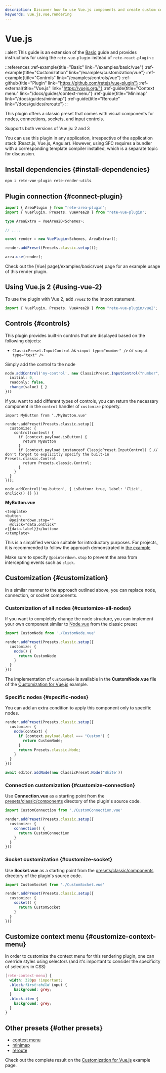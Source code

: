 ```yaml
---
description: Discover how to use Vue.js components and create custom components with rete-vue-plugin. This guide provides step-by-step instructions for using the plugin, along with helpful references and examples to get you started
keywords: vue.js,vue,rendering
---
```


# Vue.js

::alert
This guide is an extension of the [Basic](/docs/guides/basic) guide and provides instructions for using the `rete-vue-plugin` instead of `rete-react-plugin`
::

::references
:ref-example{title="Basic" link="/examples/basic/vue"}
:ref-example{title="Customization" link="/examples/customization/vue"}
:ref-example{title="Controls" link="/examples/controls/vue"}
:ref-github{title="Plugin" link="https://github.com/retejs/vue-plugin"}
:ref-external{title="Vue.js" link="https://vuejs.org/"}
:ref-guide{title="Context menu" link="/docs/guides/context-menu"}
:ref-guide{title="Minimap" link="/docs/guides/minimap"}
:ref-guide{title="Reroute" link="/docs/guides/reroute"}
::

This plugin offers a classic preset that comes with visual components for nodes, connections, sockets, and input controls.

Supports both versions of Vue.js: 2 and 3

You can use this plugin in any application, irrespective of the application stack (React.js, Vue.js, Angular). However, using SFC requires a bundler with a corresponding template compiler installed, which is a separate topic for discussion.

## Install dependencies {#install-dependencies}

```bash
npm i rete-vue-plugin rete-render-utils
```


## Plugin connection {#connect-plugin}

```ts
import { AreaPlugin } from "rete-area-plugin";
import { VuePlugin, Presets, VueArea2D } from "rete-vue-plugin";

type AreaExtra = VueArea2D<Schemes>;

// ....

const render = new VuePlugin<Schemes, AreaExtra>();

render.addPreset(Presets.classic.setup());

area.use(render);
```

Check out the [Vue] page(/examples/basic/vue) page for an example usage of this render plugin.

## Using Vue.js 2 {#using-vue-2}

To use the plugin with Vue 2, add `/vue2` to the import statement.

```ts
import { VuePlugin, Presets, VueArea2D } from "rete-vue-plugin/vue2";
```

## Controls {#controls}

This plugin provides built-in controls that are displayed based on the following objects:

- `ClassicPreset.InputControl` as `<input type="number" />` or `<input type="text" />`

Simply add the control to the node

```ts
node.addControl('my-control', new ClassicPreset.InputControl("number", {
  initial: 0,
  readonly: false,
  change(value) { }
}))
```

If you want to add different types of controls, you can return the necessary component in the `control` handler of `customize` property.

```tsx
import MyButton from './MyButton.vue'

render.addPreset(Presets.classic.setup({
  customize: {
    control(context) {
      if (context.payload.isButton) {
        return MyButton
      }
      if (context.payload instanceof ClassicPreset.InputControl) { // don't forget to explicitly specify the built-in Presets.classic.Control
        return Presets.classic.Control;
      }
    }
  }
}));

node.addControl('my-button', { isButton: true, label: 'Click', onClick() {} })
```

**MyButton.vue**

```vue
<template>
<button
  @pointerdown.stop=""
  @click="data.onClick"
>{{data.label}}</button>
</template>
```

This is a simplified version suitable for introductory purposes. For projects, it is recommended to follow the approach demonstrated in [the example](/examples/controls/vue)

Make sure to specify `@pointerdown.stop` to prevent the area from intercepting events such as `click`.

## Customization {#customization}

In a similar manner to the approach outlined above, you can replace node, connection, or socket components.

### Customization of all nodes {#customize-all-nodes}

If you want to completely change the node structure, you can implement your own component similar to [Node.vue](https://github.com/retejs/vue-plugin/blob/next/src/presets/classic/components/Node.vue) from the classic preset

```ts
import CustomNode from './CustomNode.vue'

render.addPreset(Presets.classic.setup({
  customize: {
    node() {
      return CustomNode
    }
  }
}))
```

The implementation of `CustomNode` is available in the **CustomNode.vue** file of the [Customization for Vue.js](/examples/customization/vue) example.

### Specific nodes {#specific-nodes}

You can add an extra condition to apply this component only to specific nodes.

```ts
render.addPreset(Presets.classic.setup({
  customize: {
    node(context) {
      if (context.payload.label === "Custom") {
        return CustomNode;
      }
      return Presets.classic.Node;
    }
  }
}))

await editor.addNode(new ClassicPreset.Node('White'))
```

### Connection customization {#customize-connection}

Use **Connection.vue** as a starting point from the [presets/classic/components](https://github.com/retejs/vue-plugin/blob/next/src/presets/classic/components) directory of the plugin's source code.


```ts
import CustomConnection from './CustomConnection.vue'

render.addPreset(Presets.classic.setup({
  customize: {
    connection() {
      return CustomConnection
    }
  }
}))
```

### Socket customization {#customize-socket}

Use **Socket.vue** as a starting point from the [presets/classic/components](https://github.com/retejs/vue-plugin/blob/next/src/presets/classic/components) directory of the plugin's source code.

```ts
import CustomSocket from './CustomSocket.vue'

render.addPreset(Presets.classic.setup({
  customize: {
    socket() {
      return CustomSocket
    }
  }
}))
```

## Customize context menu {#customize-context-menu}

In order to customize the context menu for this rendering plugin, one can override styles using selectors (and it's important to consider the specificity of selectors in CSS)

```scss
[rete-context-menu] {
  width: 320px !important;
  .block:first-child input {
    background: grey;
  }
  .block.item {
    background: grey;
  }
}
```

## Other presets {#other presets}

- [context menu](/docs/guides/context-menu)
- [minimap](/docs/guides/minimap)
- [reroute](/docs/guides/reroute)

Check out the complete result on the [Customization for Vue.js](/examples/customization/vue) example page.
